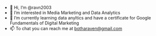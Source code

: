 - 👋 Hi, I’m @ravn2003
- 👀 I’m interested in Media Marketing and Data Analytics
- 🌱 I’m currently learning data anyltics and have a certificate for Google Fundamentals of Digital Marketing
- 📫 To chat you can reach me at botharaven@gmail.com

<!---
ravn2003/ravn2003 is a ✨ special ✨ repository because its `README.md` (this file) appears on your GitHub profile.
You can click the Preview link to take a look at your changes.
--->
